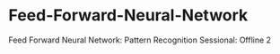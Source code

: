 # Feed-Forward-Neural-Network
Feed Forward Neural Network: Pattern Recognition Sessional: Offline 2
